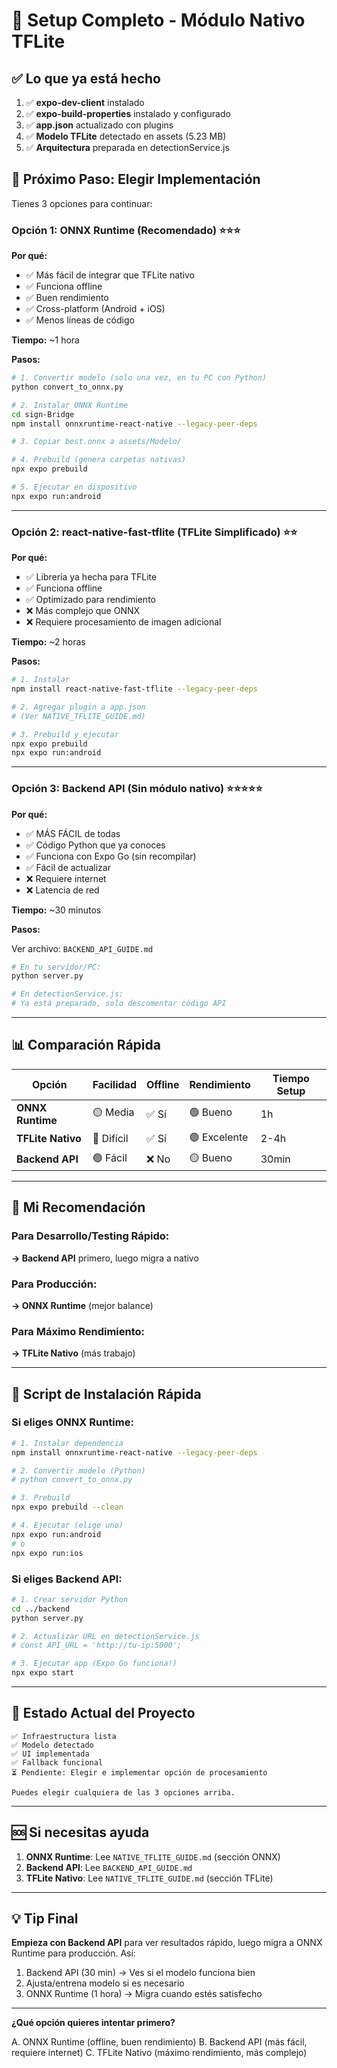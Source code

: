 # 🚀 Setup Completo - Módulo Nativo TFLite

## ✅ Lo que ya está hecho

1. ✅ **expo-dev-client** instalado
2. ✅ **expo-build-properties** instalado y configurado
3. ✅ **app.json** actualizado con plugins
4. ✅ **Modelo TFLite** detectado en assets (5.23 MB)
5. ✅ **Arquitectura** preparada en detectionService.js

## 🎯 Próximo Paso: Elegir Implementación

Tienes 3 opciones para continuar:

### Opción 1: ONNX Runtime (Recomendado) ⭐⭐⭐

**Por qué:**
- ✅ Más fácil de integrar que TFLite nativo
- ✅ Funciona offline
- ✅ Buen rendimiento
- ✅ Cross-platform (Android + iOS)
- ✅ Menos líneas de código

**Tiempo:** ~1 hora

**Pasos:**

```bash
# 1. Convertir modelo (solo una vez, en tu PC con Python)
python convert_to_onnx.py

# 2. Instalar ONNX Runtime
cd sign-Bridge
npm install onnxruntime-react-native --legacy-peer-deps

# 3. Copiar best.onnx a assets/Modelo/

# 4. Prebuild (genera carpetas nativas)
npx expo prebuild

# 5. Ejecutar en dispositivo
npx expo run:android
```

---

### Opción 2: react-native-fast-tflite (TFLite Simplificado) ⭐⭐

**Por qué:**
- ✅ Librería ya hecha para TFLite
- ✅ Funciona offline  
- ✅ Optimizado para rendimiento
- ❌ Más complejo que ONNX
- ❌ Requiere procesamiento de imagen adicional

**Tiempo:** ~2 horas

**Pasos:**

```bash
# 1. Instalar
npm install react-native-fast-tflite --legacy-peer-deps

# 2. Agregar plugin a app.json
# (Ver NATIVE_TFLITE_GUIDE.md)

# 3. Prebuild y ejecutar
npx expo prebuild
npx expo run:android
```

---

### Opción 3: Backend API (Sin módulo nativo) ⭐⭐⭐⭐⭐

**Por qué:**
- ✅ MÁS FÁCIL de todas
- ✅ Código Python que ya conoces
- ✅ Funciona con Expo Go (sin recompilar)
- ✅ Fácil de actualizar
- ❌ Requiere internet
- ❌ Latencia de red

**Tiempo:** ~30 minutos

**Pasos:**

Ver archivo: `BACKEND_API_GUIDE.md`

```bash
# En tu servidor/PC:
python server.py

# En detectionService.js:
# Ya está preparado, solo descomentar código API
```

---

## 📊 Comparación Rápida

| Opción | Facilidad | Offline | Rendimiento | Tiempo Setup |
|--------|-----------|---------|-------------|--------------|
| **ONNX Runtime** | 🟡 Media | ✅ Sí | 🟢 Bueno | 1h |
| **TFLite Nativo** | 🔴 Difícil | ✅ Sí | 🟢 Excelente | 2-4h |
| **Backend API** | 🟢 Fácil | ❌ No | 🟡 Bueno | 30min |

---

## 🎯 Mi Recomendación

### Para Desarrollo/Testing Rápido:
**→ Backend API** primero, luego migra a nativo

### Para Producción:
**→ ONNX Runtime** (mejor balance)

### Para Máximo Rendimiento:
**→ TFLite Nativo** (más trabajo)

---

## 🚀 Script de Instalación Rápida

### Si eliges ONNX Runtime:

```bash
# 1. Instalar dependencia
npm install onnxruntime-react-native --legacy-peer-deps

# 2. Convertir modelo (Python)
# python convert_to_onnx.py

# 3. Prebuild
npx expo prebuild --clean

# 4. Ejecutar (elige uno)
npx expo run:android
# o
npx expo run:ios
```

### Si eliges Backend API:

```bash
# 1. Crear servidor Python
cd ../backend
python server.py

# 2. Actualizar URL en detectionService.js
# const API_URL = 'http://tu-ip:5000';

# 3. Ejecutar app (Expo Go funciona!)
npx expo start
```

---

## 📝 Estado Actual del Proyecto

```
✅ Infraestructura lista
✅ Modelo detectado
✅ UI implementada
✅ Fallback funcional
⏳ Pendiente: Elegir e implementar opción de procesamiento

Puedes elegir cualquiera de las 3 opciones arriba.
```

---

## 🆘 Si necesitas ayuda

1. **ONNX Runtime**: Lee `NATIVE_TFLITE_GUIDE.md` (sección ONNX)
2. **Backend API**: Lee `BACKEND_API_GUIDE.md`
3. **TFLite Nativo**: Lee `NATIVE_TFLITE_GUIDE.md` (sección TFLite)

---

## 💡 Tip Final

**Empieza con Backend API** para ver resultados rápido, luego migra a ONNX Runtime para producción. Así:

1. Backend API (30 min) → Ves si el modelo funciona bien
2. Ajusta/entrena modelo si es necesario
3. ONNX Runtime (1 hora) → Migra cuando estés satisfecho

---

**¿Qué opción quieres intentar primero?**

A. ONNX Runtime (offline, buen rendimiento)
B. Backend API (más fácil, requiere internet)
C. TFLite Nativo (máximo rendimiento, más complejo)
